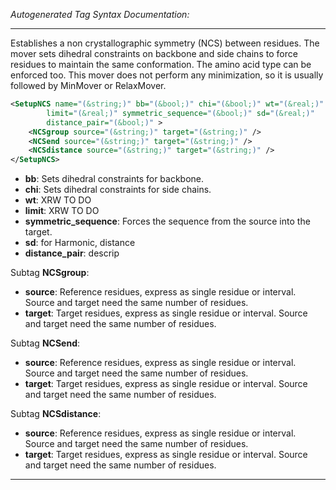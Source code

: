 <!-- THIS IS AN AUTOGENERATED FILE: Don't edit it directly, instead change the schema definition in the code itself. -->

_Autogenerated Tag Syntax Documentation:_

---
Establishes a non crystallographic symmetry (NCS) between residues. The mover sets dihedral constraints on backbone and side chains to force residues to maintain the same conformation. The amino acid type can be enforced too. This mover does not perform any minimization, so it is usually followed by MinMover or RelaxMover.

```xml
<SetupNCS name="(&string;)" bb="(&bool;)" chi="(&bool;)" wt="(&real;)"
        limit="(&real;)" symmetric_sequence="(&bool;)" sd="(&real;)"
        distance_pair="(&bool;)" >
    <NCSgroup source="(&string;)" target="(&string;)" />
    <NCSend source="(&string;)" target="(&string;)" />
    <NCSdistance source="(&string;)" target="(&string;)" />
</SetupNCS>
```

-   **bb**: Sets dihedral constraints for backbone.
-   **chi**: Sets dihedral constraints for side chains.
-   **wt**: XRW TO DO
-   **limit**: XRW TO DO
-   **symmetric_sequence**: Forces the sequence from the source into the target.
-   **sd**: for Harmonic, distance
-   **distance_pair**: descrip


Subtag **NCSgroup**:   

-   **source**: Reference residues, express as single residue or interval. Source and target need the same number of residues.
-   **target**: Target residues, express as single residue or interval. Source and target need the same number of residues.

Subtag **NCSend**:   

-   **source**: Reference residues, express as single residue or interval. Source and target need the same number of residues.
-   **target**: Target residues, express as single residue or interval. Source and target need the same number of residues.

Subtag **NCSdistance**:   

-   **source**: Reference residues, express as single residue or interval. Source and target need the same number of residues.
-   **target**: Target residues, express as single residue or interval. Source and target need the same number of residues.

---
